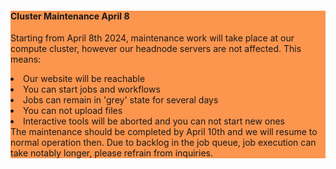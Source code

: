 
<div class="alert" style="background: #fc954e;">

#### **Cluster Maintenance April 8**  

Starting from April 8th 2024, maintenance work will take place at our compute cluster, however our headnode servers are not affected. This means:
<li> Our website will be reachable </li>
<li> You can start jobs and workflows </li>
<li> Jobs can remain in 'grey' state for several days </li>
<li> You can not upload files </li>
<li> Interactive tools will be aborted and you can not start new ones </li>
The maintenance should be completed by April 10th and we will resume to normal operation then. Due to backlog in the job queue, job execution can take notably longer, please refrain from inquiries.
</div>
<!--
<div class="alert" style="background: #68d4ff;">

#### **Global Climate Strike on September 15th 2023**

The Freiburg Galaxy team will be striking on 15.09.2023. The job queue will be paused for a few hours on Friday. This means that you will still be able to visit our website, but new jobs will not start. Running jobs will remain unaffected. For more information, please see our [blog post](https://galaxyproject.org/news/2023-09-11-climate-strike/).

</div>

<div class="alert" style="background: #00d084;">

#### **Act, don't criminalize!**

Today, 21st of April 2023, a statement in support of peaceful, but resolved protest against insufficient climate politics got released and has been signed by more than 1000 scientists from German-speaking countries in Europe. Read [why members of the Freiburg, Germany branch of Galaxy Europe endorse this initiative](https://galaxyproject.org/news/2023-04-21-act-dont-criminalize/).

</div>

-->
